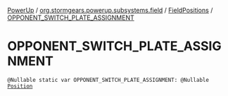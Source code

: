 [PowerUp](../../index.md) / [org.stormgears.powerup.subsystems.field](../index.md) / [FieldPositions](index.md) / [OPPONENT_SWITCH_PLATE_ASSIGNMENT](./-o-p-p-o-n-e-n-t_-s-w-i-t-c-h_-p-l-a-t-e_-a-s-s-i-g-n-m-e-n-t.md)

# OPPONENT_SWITCH_PLATE_ASSIGNMENT

`@Nullable static var OPPONENT_SWITCH_PLATE_ASSIGNMENT: @Nullable `[`Position`](../../org.stormgears.powerup.subsystems.navigator/-position/index.md)